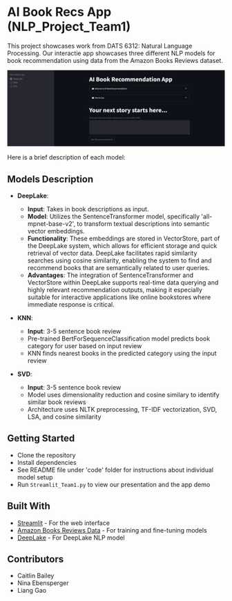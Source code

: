 # AI Book Recs App (NLP_Project_Team1)
This project showcases work from DATS 6312: Natural Language Processing. Our interactie app showcases three different NLP models for book recommendation using data from the Amazon Books Reviews dataset. 

![Screenshot](images/Screenshot.png)

Here is a brief description of each model:

## Models Description

- **DeepLake**:
  - **Input**: Takes in book descriptions as input.
  - **Model**: Utilizes the SentenceTransformer model, specifically 'all-mpnet-base-v2', to transform textual descriptions into semantic vector embeddings.
  - **Functionality**: These embeddings are stored in VectorStore, part of the DeepLake system, which allows for efficient storage and quick retrieval of vector data. DeepLake facilitates rapid similarity searches using cosine similarity, enabling the system to find and recommend books that are semantically related to user queries.
  - **Advantages**: The integration of SentenceTransformer and VectorStore within DeepLake supports real-time data querying and highly relevant recommendation outputs, making it especially suitable for interactive applications like online bookstores where immediate response is critical.


- **KNN**: 
  - **Input**: 3-5 sentence book review
  - Pre-trained BertForSequenceClassification model predicts book category for user based on input review
  - KNN finds nearest books in the predicted category using the input review 

- **SVD**: 
  - **Input**: 3-5 sentence book review
  - Model uses dimensionality reduction and cosine similary to identify similar book reviews
  - Architecture uses NLTK preprocessing, TF-IDF vectorization, SVD, LSA, and cosine similarity

## Getting Started

- Clone the repository
- Install dependencies
- See README file under 'code' folder for instructions about individual model setup
- Run `Streamlit_Team1.py` to view our presentation and the app demo

## Built With

- [Streamlit](https://streamlit.io/) - For the web interface
- [Amazon Books Reviews Data](https://www.kaggle.com/datasets/mohamedbakhet/amazon-books-reviews) - For training and fine-tuning models
- [DeepLake](https://docs.activeloop.ai/?utm_source=github&utm_medium=github&utm_campaign=github_readme&utm_id=readme) - For DeepLake NLP model

## Contributors

- Caitlin Bailey
- Nina Ebensperger
- Liang Gao


